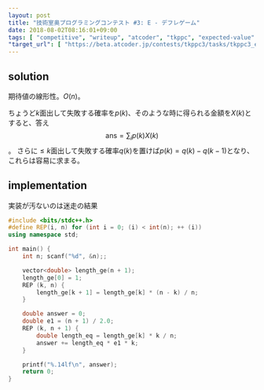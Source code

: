 ```yaml
---
layout: post
title: "技術室奥プログラミングコンテスト #3: E - デフレゲーム"
date: 2018-08-02T08:16:01+09:00
tags: [ "competitive", "writeup", "atcoder", "tkppc", "expected-value" ]
"target_url": [ "https://beta.atcoder.jp/contests/tkppc3/tasks/tkppc3_e" ]
---
```


## solution

期待値の線形性。$O(n)$。

ちょうど$k$面出して失敗する確率を$p(k)$、そのような時に得られる金額を$X(k)$とすると、答え$$\mathrm{ans} = \sum_i p(k) X(k)$$。
さらに$\le k$面出して失敗する確率$q(k)$を置けば$p(k) = q(k) - q(k - 1)$となり、これらは容易に求まる。

## implementation

実装が汚ないのは迷走の結果

``` c++
#include <bits/stdc++.h>
#define REP(i, n) for (int i = 0; (i) < int(n); ++ (i))
using namespace std;

int main() {
    int n; scanf("%d", &n);;

    vector<double> length_ge(n + 1);
    length_ge[0] = 1;
    REP (k, n) {
        length_ge[k + 1] = length_ge[k] * (n - k) / n;
    }

    double answer = 0;
    double e1 = (n + 1) / 2.0;
    REP (k, n + 1) {
        double length_eq = length_ge[k] * k / n;
        answer += length_eq * e1 * k;
    }

    printf("%.14lf\n", answer);
    return 0;
}
```
